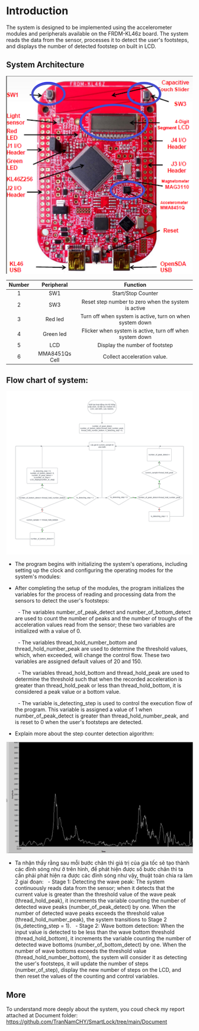 # Introduction

The system is designed to be implemented using the accelerometer modules and peripherals available on the FRDM-KL46z board. The system 
reads the data from the sensor, processes it to detect the user's footsteps, and displays the number of detected footstep on built in LCD.  

## System Architecture

![System Architecture](./Image/board.png)

| Number  | Peripheral | Function |
| :-------------: | :-------------: | :-------------: |
| 1  | SW1  | Start/Stop Counter  |
| 2  | SW3  | Reset step number to zero when the system is active  |
| 3  | Red led  | Turn off when system is active, turn on when system down  |
| 4  | Green led  | Flicker when system is active,  turn off when system down |
| 5  | LCD  | Display the number of footstep  |
| 6  | MMA8451Qs Cell  | Collect acceleration value.  |

## Flow chart of system: 

![Flow chart of Major system](./Image/flowchart.png)

- The program begins with initializing the system's operations, including setting up the clock and configuring the operating modes for the system's modules:

- After completing the setup of the modules, the program initializes the variables for the process of reading and processing data from the sensors to detect the user's footsteps:

    &nbsp; - The variables number_of_peak_detect and number_of_bottom_detect are used to count the number of peaks and the number of troughs of the acceleration values read from the sensor; these two variables are initialized with a value of 0.
  
    &nbsp; - The variables thread_hold_number_bottom and thread_hold_number_peak are used to determine the threshold values, which, when exceeded, will change the control flow. These two variables are assigned default values of 20 and 150.
  
    &nbsp; - The variables thread_hold_bottom and thread_hold_peak are used to determine the threshold such that when the recorded acceleration is greater than thread_hold_peak or less than thread_hold_bottom, it is considered a peak value or a bottom value.
  
    &nbsp; - The variable is_detecting_step is used to control the execution flow of the program. This variable is assigned a value of 1 when number_of_peak_detect is greater than thread_hold_number_peak, and is reset to 0 when the user's footsteps are detected.

- Explain more about the step counter detection algorithm:

![](./Image/measurement.png)

- Ta nhận thấy rằng sau mỗi bước chân thì giá trị của gia tốc sẽ tạo thành các đỉnh sóng như ở trên hình, để phát hiện được số bước chân thì ta cần phải phát hiện ra được các đỉnh sóng như vậy, thuật toán chia ra làm 2 giai đoạn:
   &nbsp; - Stage 1: Detecting the wave peak: The system continuously reads data from the sensor; when it detects that the current value is greater than the threshold value of the wave peak (thread_hold_peak), it increments the variable counting the number of detected wave peaks (number_of_peak_detect) by one. When the number of detected wave peaks exceeds the threshold value (thread_hold_number_peak), the system transitions to Stage 2 (is_detecting_step = 1).
  &nbsp; - Stage 2: Wave bottom detection: When the input value is detected to be less than the wave bottom threshold (thread_hold_bottom), it increments the variable counting the number of detected wave bottoms (number_of_bottom_detect) by one. When the number of wave bottoms exceeds the threshold value (thread_hold_number_bottom), the system will consider it as detecting the user's footsteps, it will update the number of steps (number_of_step), display the new number of steps on the LCD, and then reset the values of the counting and control variables.
## More

To understand more deeply about the system, you coud check my report attached at Document folder: https://github.com/TranNamCHY/SmartLock/tree/main/Document
